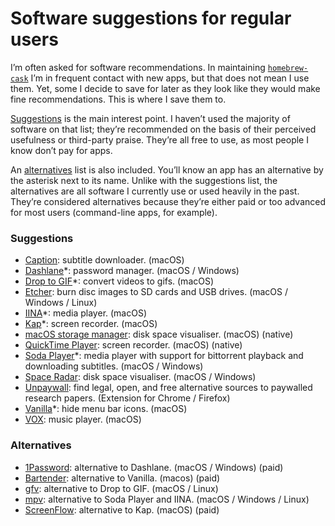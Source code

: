 # Software suggestions for regular users

I’m often asked for software recommendations. In maintaining [`homebrew-cask`](https://github.com/caskroom/homebrew-cask/) I’m in frequent contact with new apps, but that does not mean I use them. Yet, some I decide to save for later as they look like they would make fine recommendations. This is where I save them to.

[Suggestions](#suggestions) is the main interest point. I haven’t used the majority of software on that list; they’re recommended on the basis of their perceived usefulness or third-party praise. They’re all free to use, as most people I know don’t pay for apps.

An [alternatives](#alternatives) list is also included. You’ll know an app has an alternative by the asterisk next to its name. Unlike with the suggestions list, the alternatives are all software I currently use or used heavily in the past. They’re considered alternatives because they’re either paid or too advanced for most users (command-line apps, for example).

### Suggestions

- [Caption](https://getcaption.co/): subtitle downloader. (macOS)
- [Dashlane](https://www.dashlane.com/)\*: password manager. (macOS / Windows)
- [Drop to GIF](https://github.com/mortenjust/droptogif)\*: convert videos to gifs. (macOS)
- [Etcher](https://etcher.io/): burn disc images to SD cards and USB drives. (macOS / Windows / Linux)
- [IINA](https://lhc70000.github.io/iina/)\*: media player. (macOS)
- [Kap](https://getkap.co/)\*: screen recorder. (macOS)
- [macOS storage manager](https://support.apple.com/en-us/HT206996): disk space visualiser. (macOS) (native)
- [QuickTime Player](https://support.apple.com/en-us/HT201066#record): screen recorder. (macOS) (native)
- [Soda Player](https://www.sodaplayer.com/)\*: media player with support for bittorrent playback and downloading subtitles. (macOS / Windows)
- [Space Radar](https://github.com/zz85/space-radar): disk space visualiser. (macOS / Windows)
- [Unpaywall](http://unpaywall.org/): find legal, open, and free alternative sources to paywalled research papers. (Extension for Chrome / Firefox)
- [Vanilla](http://matthewpalmer.net/vanilla/)\*: hide menu bar icons. (macOS)
- [VOX](https://vox.rocks/mac-music-player): music player. (macOS)

### Alternatives

- [1Password](https://1password.com/): alternative to Dashlane. (macOS / Windows) (paid)
- [Bartender](https://www.macbartender.com/): alternative to Vanilla. (macos) (paid)
- [gfv](https://github.com/vitorgalvao/tiny-scripts/blob/master/gfv): alternative to Drop to GIF. (macOS / Linux)
- [mpv](https://mpv.io/): alternative to Soda Player and IINA. (macOS / Windows / Linux)
- [ScreenFlow](https://www.telestream.net/screenflow/overview.htm): alternative to Kap. (macOS) (paid)
